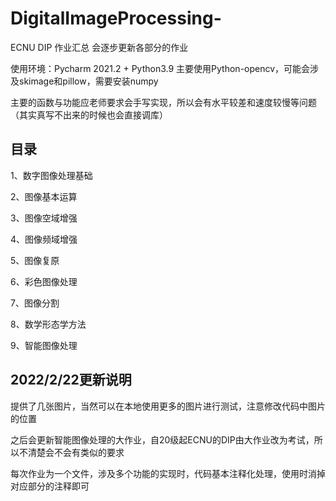 # DigitalImageProcessing-
ECNU DIP 作业汇总
会逐步更新各部分的作业

使用环境：Pycharm 2021.2 + Python3.9 主要使用Python-opencv，可能会涉及skimage和pillow，需要安装numpy

主要的函数与功能应老师要求会手写实现，所以会有水平较差和速度较慢等问题（其实真写不出来的时候也会直接调库）

## 目录
1、数字图像处理基础

2、图像基本运算

3、图像空域增强

4、图像频域增强

5、图像复原

6、彩色图像处理

7、图像分割

8、数学形态学方法

9、智能图像处理

## 2022/2/22更新说明
提供了几张图片，当然可以在本地使用更多的图片进行测试，注意修改代码中图片的位置

之后会更新智能图像处理的大作业，自20级起ECNU的DIP由大作业改为考试，所以不清楚会不会有类似的要求

每次作业为一个文件，涉及多个功能的实现时，代码基本注释化处理，使用时消掉对应部分的注释即可
